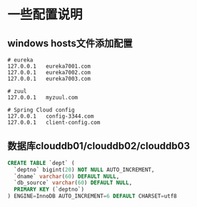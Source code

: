 # 一些配置说明
## windows hosts文件添加配置
```hosts
# eureka
127.0.0.1	eureka7001.com
127.0.0.1	eureka7002.com
127.0.0.1	eureka7003.com

# zuul
127.0.0.1	myzuul.com

# Spring Cloud config
127.0.0.1	config-3344.com
127.0.0.1	client-config.com
```
## 数据库clouddb01/clouddb02/clouddb03
```sql
CREATE TABLE `dept` (
  `deptno` bigint(20) NOT NULL AUTO_INCREMENT,
  `dname` varchar(60) DEFAULT NULL,
  `db_source` varchar(60) DEFAULT NULL,
  PRIMARY KEY (`deptno`)
) ENGINE=InnoDB AUTO_INCREMENT=6 DEFAULT CHARSET=utf8
```
